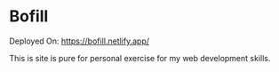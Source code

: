 # Bofill

Deployed On: https://bofill.netlify.app/

This is site is pure for personal exercise for my web development skills.
